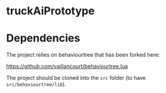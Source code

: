 # truckAiPrototype

# Dependencies
The project relies on behaviourtree that has been forked here:

https://github.com/vaillancourt/behaviourtree.lua

The project should be cloned into the `src` folder (to have `src/behaviourtree/lib`).
